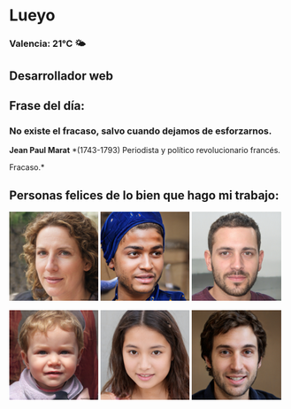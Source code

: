 # Lueyo
### Valencia:  21°C 🌤️
## Desarrollador web
## Frase del día:
<!-- START QUOTE -->
### No existe el fracaso, salvo cuando dejamos de esforzarnos.
**Jean Paul Marat** *(1743-1793) Periodista y político revolucionario francés.



Fracaso.*
<!-- END QUOTE -->






## Personas felices de lo bien que hago mi trabajo:

<p float="left">
  <img src="src/image_0.png" width="32%" />
  <img src="src/image_1.png" width="32%" /> 
  <img src="src/image_2.png" width="32%" />
</p>
<p float="left">
  <img src="src/image_3.png" width="32%" />
  <img src="src/image_4.png" width="32%" /> 
  <img src="src/image_5.png" width="32%" />
</p>
